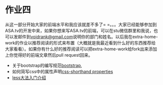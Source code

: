 # 作业四

从这一部分开始大家的前端水平和我应该就差不多了= =。。。大家已经能够参加到ASA.tv的开发中来，如果你想来写ASA.tv的前端，可以在stu微信群里和我说，也可以发邮件到[voidrank@gmail.com](voidrank@gmail.com)说明你的部门和姓名。以后我在extra-home-work的作业以推荐阅读的形式来布置（大概就是我最近看到什么好的东西推荐给大家看看）。如果你有什么好的推荐阅读可以把extra-home-work给fork出来添加上你觉得好的前端文章然后pull request回来。


* 关于bootstrap的编写规范[bootstrap](http://codeguide.bootcss.com/),
* 如何简写css中的属性声明[css-shorthand properties](https://developer.mozilla.org/en-US/docs/Web/CSS/Shorthand_properties)
* [less大法入门介绍](http://www.bootcss.com/p/lesscss/)